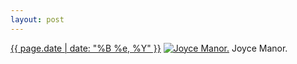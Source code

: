 ```yaml
---
layout: post
---
```


<p>
  <time><a href="/351">{{ page.date | date: "%B %e, %Y" }}</a></time>
  <a href="/351"><img src="{{ site.assets_url }}/351-640.jpg" srcset="{{ site.assets_url }}/351-1280.jpg 1280w, {{ site.assets_url }}/351-960.jpg 960w, {{ site.assets_url }}/351-640.jpg 640w, {{ site.assets_url }}/351-320.jpg 320w" sizes="(min-width: 700px) 50vw, calc(100vw - 2rem)" alt="Joyce Manor." /></a>
  <span>Joyce Manor.</span>
</p>
